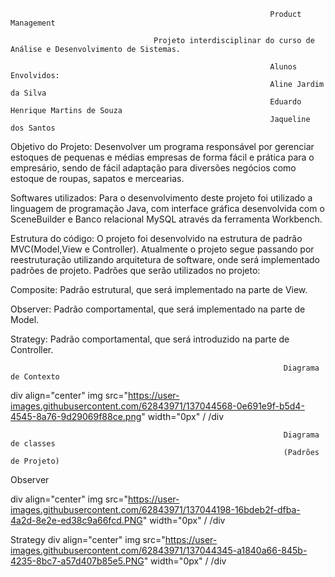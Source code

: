                                                               Product Management

                                    Projeto interdisciplinar do curso de Análise e Desenvolvimento de Sistemas.

                                                              Alunos Envolvidos:  
                                                              Aline Jardim da Silva
                                                              Eduardo Henrique Martins de Souza
                                                              Jaqueline dos Santos


Objetivo do Projeto:
Desenvolver um programa responsável por gerenciar estoques de pequenas e médias empresas de forma fácil e prática para o empresário, sendo de fácil adaptação para diversões negócios como estoque de roupas, sapatos e mercearias. 

Softwares utilizados: 
Para o desenvolvimento deste projeto foi utilizado a linguagem de programação Java, com interface gráfica desenvolvida com o SceneBuilder e Banco relacional MySQL através da ferramenta Workbench. 

Estrutura do código: 
O projeto foi desenvolvido na estrutura de padrão MVC(Model,View e Controller). Atualmente o projeto segue passando por reestruturação utilizando arquitetura de software, onde será implementado padrões de projeto. 
Padrões que serão utilizados no projeto: 

Composite: Padrão estrutural, que será implementado na parte de View. 

Observer: Padrão comportamental, que será implementado na parte de Model. 

Strategy: Padrão comportamental, que será introduzido na parte de Controller. 



                                                                 Diagrama de Contexto


div align="center"
img src="https://user-images.githubusercontent.com/62843971/137044568-0e691e9f-b5d4-4545-8a76-9d29069f88ce.png" width="0px" /
/div



                                                                 Diagrama de classes
                                                                 (Padrões de Projeto)
Observer

div align="center"
img src="https://user-images.githubusercontent.com/62843971/137044198-16bdeb2f-dfba-4a2d-8e2e-ed38c9a66fcd.PNG" width="0px" /
/div

Strategy
div align="center"
img src="https://user-images.githubusercontent.com/62843971/137044345-a1840a66-845b-4235-8bc7-a57d407b85e5.PNG" width="0px" /
/div

